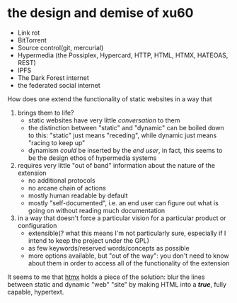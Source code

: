 # the design and demise of xu60

- Link rot
- BitTorrent
- Source control(git, mercurial)
- Hypermedia (the Possiplex, Hypercard, HTTP, HTML, HTMX, HATEOAS, REST)
- IPFS
- The Dark Forest internet
- the federated social internet

How does one extend the functionality of static websites in a way that
1. brings them to life?
   - static websites have very little *conversation* to them
   - the distinction between "static" and "dynamic" can be boiled down to this: "static" just means "receding", while dynamic just means "racing to keep up"
   - dynamism *could* be inserted by the *end user*, in fact, this seems to be the design ethos of hypermedia systems
2. requires very little "out of band" information about the nature of the extension
   - no additional protocols
   - no arcane chain of actions
   - mostly human readable by default
   - mostly "self-documented", i.e. an end user can figure out what is going on without reading much documentation
3. in a way that doesn't force a particular vision for a particular product or configuration
   - extensible(? what this means I'm not particularly sure, especially if I intend to keep the project under the GPL)
   - as few keywords/reserved words/concepts as possible
   - more options available, but "out of the way": you don't need to know about them in order to access all of the functionality of the extension
   
It seems to me that [htmx](https://htmx.org/) holds a piece of the solution: blur the lines between static and dynamic "web" "site" by making HTML into a ***true***, fully capable, hypertext.
   
   
   

